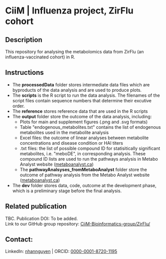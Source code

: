 # CiiM | Influenza project, ZirFlu cohort

## Description
This repository for analysing the metabolomics data from ZirFlu (an influenza-vaccinated cohort) in R.

## Instructions
- The **processedData** folder stores intermediate data files which are byproducts of the data analysis and are used to produce plots.
- The **scripts** is the R script to run the data analysis. The filenames of the script files contain sequence numbers that determine their excutive order.
- The **reference** stores reference data that are used in the R scripts
- The **output** folder store the outcome of the data analysis, including:
   - Plots for main and supplement figures (.png and .svg formats)
   - Table "endogenous_metabolites.txt" contains the list of endogenous metabolites used in the metabolite analysis
   - Excel files: the outcome of linear analyses between metabolite concentrations and disease condition or HAI titers 
   - .txt files: the list of possible compound ID for statisitically significant metabolites, i.e. "meboDE", in corresponding analysis. These compound ID lists are used to run the pathways analysis in Metabo Analyst website ([metaboanalyst.ca](https://www.metaboanalyst.ca))
   - The **pathwayAnalsyses_fromMetaboAnalyst** folder store the outcome of pathway analysis from the Metabo Analyst website ([metaboanalyst.ca](https://www.metaboanalyst.ca))
- The **dev** folder stores data, code, outcome at the development phase, which is a preliminary stage before the final analysis.

## Related publication
TBC. Publication DOI: To be added.\
Link to our GitHub group repository: [CiiM-Bioinformatics-group/ZirFlu/](https://github.com/CiiM-Bioinformatics-group/ZirFlu/)

## Contact:
LinkedIn:	[nhannguyen](https://www.linkedin.com/in/nhannguyen1412) | ORCID: [0000-0001-8720-1195](https://orcid.org/0000-0001-8720-1195)
